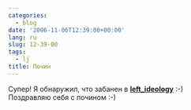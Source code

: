 ```yaml
---
categories:
  - blog
date: '2006-11-06T12:39:00+00:00'
lang: ru
slug: 12-39-00
tags:
  - lj
title: Почин
---
```




Супер! Я обнаружил, что забанен в [**left_ideology**](http://community.livejournal.com/left_ideology/) :-)  
Поздравляю себя с почином :-)